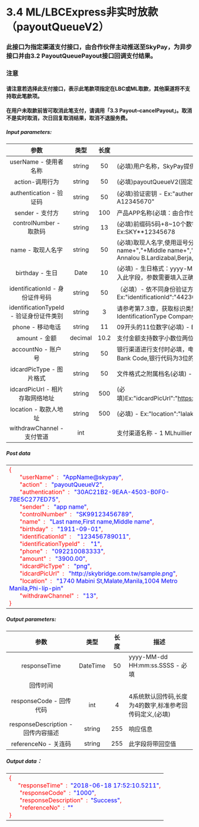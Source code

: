 # 3.4    ML/LBCExpress非实时放款（payoutQueueV2）

### 此接口为指定渠道支付接口，由合作伙伴主动推送至SkyPay，为异步接口并由3.2 PayoutQueuePayout接口回调支付结果。
### 注意
#### 请注意若选择此支付接口，表示此笔款项指定在LBC或ML取款，其他渠道将不支持取此笔款项。
#### 在用户未取款前皆可取消此笔支付，请调用「3.3 Payout–cancelPayout」。取消不是实时取消，次日回复取消结果，取消不退服务费。

##### Input parameters:
| 参数                        |    类型     | 长度    |描述|
| :-------------------------: | :-----------: |:-----:|--------------------------------|   
|userName - 使用者名称|string|50|(必填)用户名称，SkyPay提供 - Ex:"userName":"AppName@skypay"|
|action-调用行为|string|50|(必填)payoutQueueV2(固定参数值)- Ex:"action":"payoutQueueV2"|
|authentication  - 验证码|string |50|(必填)验证密钥 - Ex:"authentication":"E1234567-123C-1234-123F-A12345670"|
|sender - 支付方|string|100|产品APP名称(必填：由合作伙伴设计) - Ex:"sender":"APP NAME"|
|controlNumber - 取款码|string|13|(必填)前缀码5码+8~10个数字（前缀码在绑定邮箱中获取） - Ex:SKY**12345678|
|name - 取现人名字|string |50|(必填)取现人名字,使用逗号分割。  - Last name+","+First name+","+Middle name+","+Suffix - Ex:"name":"Lardizabal,Mary Annalou B.Lardizabal,Berja,|
|birthday - 生日|Date|10|(必填) - 生日格式：yyyy-MM-dd - Ex:"birthday":"1991-10-02" -  写入此字段，参数需要填入正确格式|
|identificationId - 身份证件号码|string|50|（必填）- 依不同身份验证方式,持有证件编号 - Ex:"identificationId":"442301922000"|
|identificationTypeId - 验证身份证件类别|string |3|请参考第7.3章，获取标识类型(必填) - Ex:IdentificationId IdentificationType Company ID2 Driver’s License|
|phone - 移动电话|string|11|09开头的11位数字(必填)  - Ex:"phone":"09270348095"|
|amount - 金额|decimal|10.2|支付金额支持数字小数位两位(必填) -  ex:"amount":3400.00|
|accountNo - 账户号|string |50|银行渠道进行支付时必填，电子钱包无此参数请参考第七章接口7.6 Get Bank Code,银行代码为3位的字符|
|idcardPicType - 图片格式|string|50|文件格式之附属档名(必填) - Ex:"idcardPicType":"jpg"|
|idcardPicUrl - 相片存取网络地址|string |500|(必填)Ex:"idcardPicUrl":"https://aaa.s3.amazonaws.comuploadfile12334"|
|location - 取款人地址|string |500|(必填) - Ex:"location":"lalakay los banos laguna"|
|withdrawChannel - 支付管道|int| |支付渠道名称 - 1 MLhuillier  -  13 LBCExpress|

##### Post data
<table color=blue><tr><td white=DarkSeaGreen>
<font color=Red>
{<br>
 &ensp;&ensp;&ensp; "userName"&ensp;: <font color=blue> &ensp;"AppName@skypay"</font>,<br>
  &ensp;&ensp;&ensp;   "action"&ensp;: <font color=blue> &ensp;"payoutQueueV2"</font>,<br>
  &ensp;&ensp;&ensp;   "authentication"&ensp;: <font color=blue> &ensp;"30AC21B2-9EAA-4503-B0F0-7BE5C277ED75"</font>,<br>
  &ensp;&ensp;&ensp;   "sender"&ensp;: <font color=blue> &ensp;"app name"</font>,<br>
  &ensp;&ensp;&ensp;   "controlNumber"&ensp;: <font color=blue> &ensp;"SK99123456789"</font>,<br>
  &ensp;&ensp;&ensp;   "name"&ensp;: <font color=blue> &ensp;"Last name,First name,Middle name"</font>,<br>
  &ensp;&ensp;&ensp;   "birthday"&ensp;: <font color=blue> &ensp;"1911-09-01"</font>,<br>
  &ensp;&ensp;&ensp;   "identificationId"&ensp;: <font color=blue> &ensp; "123456789011"</font>,<br>
  &ensp;&ensp;&ensp;   "identificationTypeId"&ensp;: <font color=blue> &ensp; "1"</font>,<br>
  &ensp;&ensp;&ensp;   "phone"&ensp;: <font color=blue> &ensp;"092210083333"</font>,<br>
  &ensp;&ensp;&ensp;   "amount"&ensp;: <font color=blue> &ensp;"3900.00"</font>,<br>
  &ensp;&ensp;&ensp;   "idcardPicType"&ensp;: <font color=blue> &ensp;"png"</font>,<br>
  &ensp;&ensp;&ensp;   "idcardPicUrl"&ensp;: <font color=blue> &ensp;"http://skybridge.com.tw/sample.png"</font>,<br>
  &ensp;&ensp;&ensp;    "location"&ensp;: <font color=blue> &ensp;"1740 Mabini St,Malate,Manila,1004 Metro Manila,Phi-líp-pin"</font><br>
  &ensp;&ensp;&ensp;   "withdrawChannel"&ensp;: <font color=blue> &ensp;"13"</font>,<br>
}
</font>
</td></tr></table>

##### Output parameters:
| 参数                        |    类型     | 长度    |描述|
| :-------------------------: | :-----------: |:-----:|--------------------------------|   
|responseTime|DateTime|50|yyyy-MM-dd HH:mm:ss.SSSS - 必填|
|回传时间||||
|responseCode - 回传代码|int|4|4系统默认回传码,长度为4的数字,标准参考回传码定义,(必填)|
|responseDescription - 回传内容描述|string|255|响应信息|
|referenceNo - 关连码|string|255|此字段将带回空值|

##### Output data：
<table color=blue><tr><td white=DarkSeaGreen>
<font color=Red>
{<br>
  &ensp;&ensp;&ensp;"responseTime"&ensp;:&ensp;<font color=blue>"2018-06-18 17:52:10.5211"</font>,<br>
    &ensp;&ensp;&ensp; "responseCode"&ensp;:&ensp;<font color=blue>"1000"</font>,<br>
  &ensp;&ensp;&ensp; "responseDescription"&ensp;:&ensp;<font color=blue>"Success"</font>,<br>
  &ensp;&ensp;&ensp; "referenceNo"&ensp;:&ensp;<font color=blue>""</font><br>
}
</font>
</td></tr></table>



